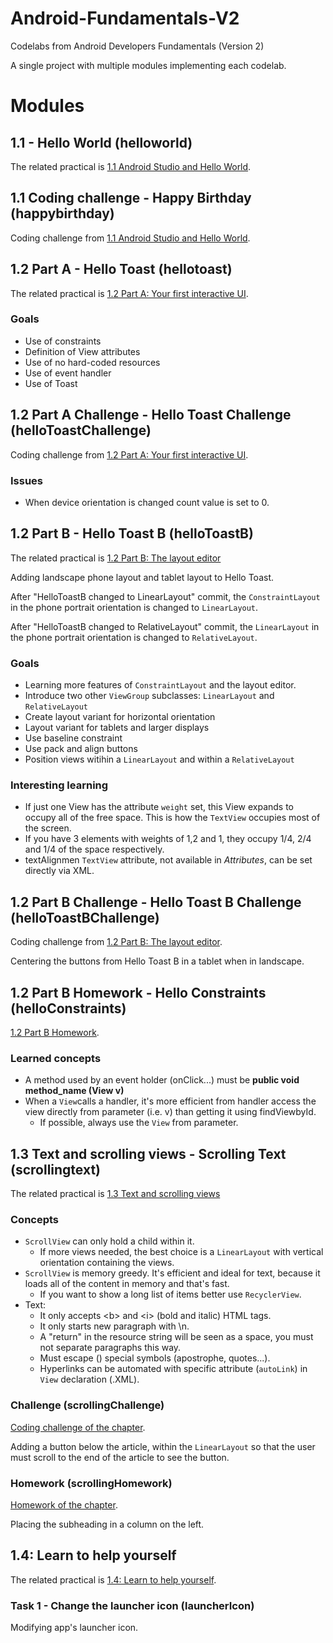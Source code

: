 # Android-Fundamentals-V2

Codelabs from Android Developers Fundamentals (Version 2)

A single project with multiple modules implementing each codelab.

# Modules

## 1.1 - Hello World (helloworld)

The related practical is [1.1 Android Studio and Hello World](https://codelabs.developers.google.com/codelabs/android-training-hello-world).

## 1.1 Coding challenge - Happy Birthday (happybirthday)

Coding challenge from [1.1 Android Studio and Hello World](https://codelabs.developers.google.com/codelabs/android-training-hello-world).

## 1.2 Part A - Hello Toast (hellotoast)

The related practical is [1.2 Part A: Your first interactive UI](https://codelabs.developers.google.com/codelabs/android-training-layout-editor-part-a).

### Goals
  - Use of constraints
  - Definition of View attributes
  - Use of no hard-coded resources
  - Use of event handler
  - Use of Toast
  
## 1.2 Part A Challenge - Hello Toast Challenge (helloToastChallenge)

Coding challenge from [1.2 Part A: Your first interactive UI](https://codelabs.developers.google.com/codelabs/android-training-layout-editor-part-a).

### Issues
  - When device orientation is changed count value is set to 0.
  
## 1.2 Part B - Hello Toast B (helloToastB)

The related practical is [1.2 Part B: The layout editor](https://codelabs.developers.google.com/codelabs/android-training-layout-editor-part-b)

Adding landscape phone layout and tablet layout to Hello Toast.

After "HelloToastB changed to LinearLayout" commit, the `ConstraintLayout` in the phone portrait orientation is changed to `LinearLayout`.

After "HelloToastB changed to RelativeLayout" commit, the `LinearLayout` in the phone portrait orientation is changed to `RelativeLayout`.

### Goals
  - Learning more features of `ConstraintLayout` and the layout editor.
  - Introduce two other `ViewGroup` subclasses: `LinearLayout` and `RelativeLayout`
  - Create layout variant for horizontal orientation
  - Layout variant for tablets and larger displays
  - Use baseline constraint
  - Use pack and align buttons
  - Position views witihin a `LinearLayout` and within a `RelativeLayout`
  
### Interesting learning
  - If just one View has the attribute `weight` set, this View expands to occupy all of the free space. This is how the `TextView` occupies most of the screen.
  - If you have 3 elements with weights of 1,2 and 1, they occupy 1/4, 2/4 and 1/4 of the space respectively.
  - textAlignmen `TextView` attribute, not available in *Attributes*, can be set directly via XML. 

## 1.2 Part B Challenge - Hello Toast B Challenge (helloToastBChallenge)

Coding challenge from [1.2 Part B: The layout editor](https://codelabs.developers.google.com/codelabs/android-training-layout-editor-part-b).
  
Centering the buttons from Hello Toast B in a tablet when in landscape.  

## 1.2 Part B Homework - Hello Constraints (helloConstraints)
[1.2 Part B Homework](https://codelabs.developers.google.com/codelabs/android-training-layout-editor-part-b/#9).

### Learned concepts
  - A method used by an event holder (onClick...) must be **public void method_name (View v)**
  - When a `View`calls a handler, it's more efficient from handler access the view directly from parameter (i.e. v) than getting it using findViewbyId.
    - If possible, always use the `View` from parameter.
  
## 1.3 Text and scrolling views - Scrolling Text (scrollingtext)
The related practical is [1.3 Text and scrolling views](https://codelabs.developers.google.com/codelabs/android-training-text-and-scrolling-views)
### Concepts
  - `ScrollView` can only hold a child within it.
    - If more views needed, the best choice is a `LinearLayout` with vertical orientation containing the views.
  - `ScrollView` is memory greedy. It's efficient and ideal for text, because it loads all of the content in memory and that's fast. 
    - If you want to show a long list of items better use `RecyclerView`. 
  - Text:
    - It only accepts \<b> and \<i> (bold and italic) HTML tags.
    - It only starts new paragraph with \n.
    - A "return" in the resource string will be seen as a space, you must not separate paragraphs this way.
    - Must escape (\) special symbols (apostrophe, quotes...).
    - Hyperlinks can be automated with specific attribute (`autoLink`) in `View` declaration (.XML).
    
### Challenge (scrollingChallenge)
[Coding challenge of the chapter](https://codelabs.developers.google.com/codelabs/android-training-text-and-scrolling-views/#6).

Adding a button below the article, within the `LinearLayout` so that the user must scroll to the end of the article to see the button.

### Homework (scrollingHomework)
[Homework of the chapter](https://codelabs.developers.google.com/codelabs/android-training-text-and-scrolling-views/#10).

Placing the subheading in a column on the left.

## 1.4: Learn to help yourself

The related practical is [1.4: Learn to help yourself](https://codelabs.developers.google.com/codelabs/android-training-available-resources).

### Task 1 - Change the launcher icon (launcherIcon)

Modifying app's launcher icon.

